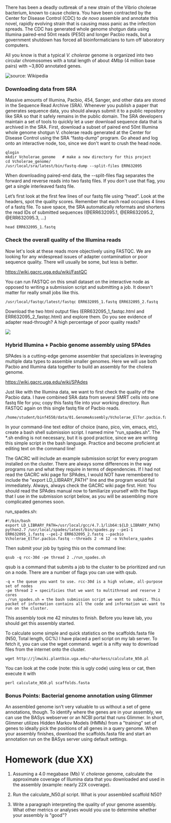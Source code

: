 There has been a deadly outbreak of a new strain of the Vibrio cholerae bacterium, known to cause cholera. You have been contracted by the Center for Disease Control (CDC) to _de novo_ assemble and annotate this novel, rapidly evolving strain that is causing mass panic as the infection spreads. The CDC has generated whole genome shotgun data using Illumina paired-end 50nt reads (PE50) and longer Pacbio reads, but a government shutdown has forced all bioinformaticians to turn off laboratory computers.

All you know is that a typical _V. cholerae_ genome is organized into two circular chromosomes with a total length of about 4Mbp (4 million base pairs) with ~3,800 annotated genes. 

![source: Wikipedia](https://upload.wikimedia.org/wikipedia/commons/thumb/9/9d/Cholera_bacteria_SEM.jpg/240px-Cholera_bacteria_SEM.jpg)

### Downloading data from SRA
Massive amounts of Illumina, Pacbio, 454, Sanger, and other data are stored in the Sequence Read Archive (SRA). Whenever you publish a paper that generates sequence data, you should always submit it to a public repository like SRA so that it safely remains in the public domain. The SRA developers maintain a set of tools to quickly let a user download sequence data that is archived in the SRA. First, download a subset of paired end 50nt Illumina whole genome shotgun V. cholerae reads generated at the Center for Disease Control using the SRA “fastq-dump” program. Go ahead and log onto an interactive node, too, since we don't want to crush the head node.

    qlogin
    mkdir Vcholerae_genome   # make a new directory for this project
    cd Vcholerae_genome/
    /usr/local/sra/latest/bin/fastq-dump --split-files ERR632095

When downloading paired-end data, the --split-files flag separates the forward and reverse reads into two fastq files. If you don't use that flag, you get a single interleaved fastq file.

Let’s first look at the first few lines of our fastq file using “head”. Look at the headers, spot the quality scores. Remember that each read occupies 4 lines of a fastq file. To save space, the SRA automatically reformats and shortens the read IDs of submitted sequences (@ERR632095.1, @ERR632095.2, @ERR632095.3, ...)

    head ERR632095_1.fastq

### Check the overall quality of the Illumina reads

Now let's look at these reads more objectively using FASTQC. We are looking for any widespread issues of adapter contamination or poor sequence quality. There will usually be some, but less is better.

https://wiki.gacrc.uga.edu/wiki/FastQC

You can run FASTQC on this small dataset on the interactive node as opposed to writing a submission script and submitting a job. It doesn't matter for really small jobs like this.

    /usr/local/fastqc/latest/fastqc ERR632095_1.fastq ERR632095_2.fastq

Download the two html output files (ERR632095_1_fastqc.html and ERR632095_2_fastqc.html) and explore them. Do you see evidence of adapter read-through? A high percentage of poor quality reads?

![](http://i.imgur.com/wUPJKGT.png)

### Hybrid Illumina + Pacbio genome assembly using SPAdes

SPAdes is a cutting-edge genome assembler that specializes in leveraging multiple data types to assemble smaller genomes. Here we will use both Pacbio and Illumina data together to build an assembly for the cholera genome. 

https://wiki.gacrc.uga.edu/wiki/SPAdes

Just like with the Illumina data, we want to first check the quality of the Pacbio data. I have combined SRA data from several SMRT cells into one fastq file for you; copy this fastq file into your working directory. Run FASTQC again on this single fastq file of Pacbio reads.

    /home/student/binf4550/data/01.GenomeAssembly/Vcholerae_ElTor.pacbio.fastq

In your command-line text editor of choice (nano, pico, vim, emacs, etc), create a bash shell submission script. I named mine "run_spades.sh". The *.sh ending is not necessary, but it is good practice, since we are writing this simple script in the bash language. Practice and become proficient at editing text on the command line!

The GACRC will include an example submission script for every program installed on the cluster. There are always some differences in the way programs run and what they require in terms of dependencies. If I had not read the GACRC wiki page for SPAdes, I would NOT have remembered to include the "export LD_LIBRARY_PATH" line and the program would fail immediately. Always, always check the GACRC wiki page first. Hint: You should read the SPAdes manual now to familiarize yourself with the flags that I use in the submission script below, as you will be assembling more complicated genomes soon.

run_spades.sh:

    #!/bin/bash
    export LD_LIBRARY_PATH=/usr/local/gcc/4.7.1/lib64:${LD_LIBRARY_PATH}
    python2.7 /usr/local/spades/latest/bin/spades.py --pe1-1 ERR632095_1.fastq --pe1-2 ERR632095_2.fastq --pacbio Vcholerae_ElTor.pacbio.fastq --threads 2 -m 12 -o Vcholera_spades

Then submit your job by typing this on the command line:

    qsub -q rcc-30d -pe thread 2 ./run_spades.sh

qsub is a command that submits a job to the cluster to be prioritized and run on a node. There are a number of flags you can use with qsub.

    -q = the queue you want to use. rcc-30d is a high volume, all-purpose set of nodes
    -pe thread 2 = specificies that we want to multithread and reserve 2 cores
    ./run_spades.sh = the bash submission script we want to submit. This packet of information contains all the code and information we want to run on the cluster. 
 

This assembly took me 42 minutes to finish. Before you leave lab, you should get this assembly started. 

To calculate some simple and quick statistics on the scaffolds.fasta file (N50, Total length, GC%) I have placed a perl script on my lab server. To fetch it, you can use the wget command. wget is a nifty way to download files from the internet onto the cluster. 

    wget http://jlmwiki.plantbio.uga.edu/~aharkess/calculate_N50.pl

You can look at the code (note: this is ugly code) using less or cat, then execute it with

    perl calculate_N50.pl scaffolds.fasta

### Bonus Points: Bacterial genome annotation using Glimmer

An assembled genome isn't very valuable to us without a set of gene annotations, though. To identify where the genes are in your assembly, we can use the BASys webserver or an NCBI portal that runs Glimmer. In short, Glimmer utilizes Hidden Markov Models (HMMs) from a "training" set of genes to ideally pick the positions of all genes in a query genome. When your assembly finishes, download the scaffolds.fasta file and start an annotation run on the BASys server using default settings.

# Homework (due XX)

1) Assuming a 4.0 megabase (Mb) _V. cholerae_ genome, calculate the approximate coverage of Illumina data that you downloaded and used in the assembly (example: nearly 22X coverage).

2) Run the calculate_N50.pl script. What is your assembled scaffold N50? 

3) Write a paragraph interpreting the quality of your genome assembly. What other metrics or analyses would you use to determine whether your assembly is "good"?